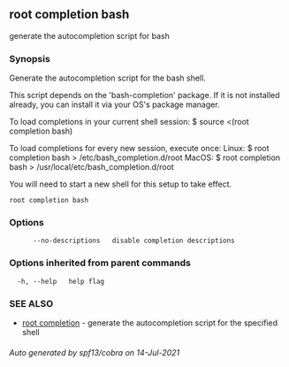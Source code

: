 ## root completion bash

generate the autocompletion script for bash

### Synopsis


Generate the autocompletion script for the bash shell.

This script depends on the 'bash-completion' package.
If it is not installed already, you can install it via your OS's package manager.

To load completions in your current shell session:
$ source <(root completion bash)

To load completions for every new session, execute once:
Linux:
  $ root completion bash > /etc/bash_completion.d/root
MacOS:
  $ root completion bash > /usr/local/etc/bash_completion.d/root

You will need to start a new shell for this setup to take effect.
  

```
root completion bash
```

### Options

```
      --no-descriptions   disable completion descriptions
```

### Options inherited from parent commands

```
  -h, --help   help flag
```

### SEE ALSO

* [root completion](root_completion.md)	 - generate the autocompletion script for the specified shell

###### Auto generated by spf13/cobra on 14-Jul-2021
